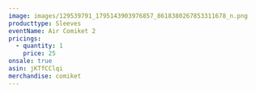```yaml
---
image: images/129539791_1795143903976857_8618380267853311678_n.png
producttype: Sleeves
eventName: Air Comiket 2
pricings:
  - quantity: 1
    price: 25
onsale: true
asin: jKTfCClqi
merchandise: comiket
---
```

